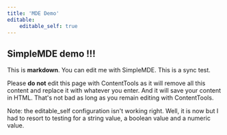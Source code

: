 ```yaml
---
title: 'MDE Demo'
editable:
    editable_self: true
---
```


## SimpleMDE demo !!!

This is **markdown**. You can edit me with SimpleMDE. This is a sync test. 

Please **do not** edit this page with ContentTools as it will remove all this content and replace it with whatever you enter. And it will save your content in HTML. That's not bad as long as you remain editing with ContentTools.

Note: the editable_self configuration isn't working right. Well, it is now but I had to resort to testing for a string value, a boolean value and a numeric value.